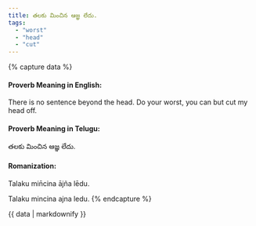 ```yaml
---
title: తలకు మించిన ఆజ్ఞ లేదు.
tags:
  - "worst"
  - "head"
  - "cut"
---
```


{% capture data %}
#### Proverb Meaning in English:
There is no sentence beyond the head.
Do your worst, you can but cut my head off.

#### Proverb Meaning in Telugu:
తలకు మించిన ఆజ్ఞ లేదు.

#### Romanization:
Talaku min̄cina ājña lēdu.

Talaku mincina ajna ledu.
{% endcapture %}

{{ data | markdownify }}

